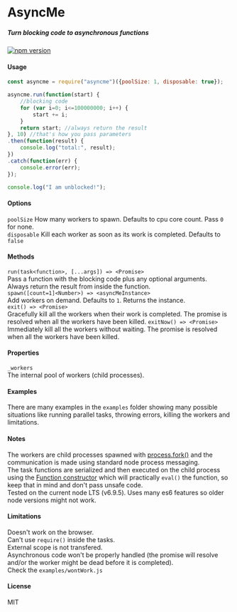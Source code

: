 # AsyncMe
##### Turn blocking code to asynchronous functions
[![npm version](https://badge.fury.io/js/asyncme.svg)](https://badge.fury.io/js/asyncme)  
#### Usage
```javascript
const asyncme = require("asyncme")({poolSize: 1, disposable: true});

asyncme.run(function(start) {
    //blocking code
    for (var i=0; i<=100000000; i++) {
        start += i;
    }
    return start; //always return the result
}, 10) //that's how you pass parameters
.then(function(result) {
    console.log("total:", result);
})
.catch(function(err) {
    console.error(err);
});

console.log("I am unblocked!");
```

#### Options
`poolSize` How many workers to spawn. Defaults to cpu core count. Pass `0` for none.  
`disposable` Kill each worker as soon as its work is completed. Defaults to `false`
#### Methods
`run(task<function>, [...args]) => <Promise>`  
Pass a function with the blocking code plus any optional arguments.  
Always return the result from inside the function.  
`spawn([count=1]<Number>) => <asyncMeInstance>`  
Add workers on demand. Defaults to `1`. Returns the instance.  
`exit() => <Promise>`  
Gracefully kill all the workers when their work is completed. The promise is resolved when all the workers have been killed.
`exitNow() => <Promise>`  
Immediately kill all the workers without waiting. The promise is resolved when all the workers have been killed.  
#### Properties
`_workers`  
The internal pool of workers (child processes).  
#### Examples
There are many examples in the `examples` folder showing many possible situations like running parallel tasks, throwing errors, killing the workers and limitations.
#### Notes
The workers are child processes spawned with [process.fork()](https://nodejs.org/api/child_process.html#child_process_child_process_fork_modulepath_args_options) and the communication is made using standard node process messaging.  
The task functions are serialized and then executed on the child process using the [Function constructor](https://developer.mozilla.org/en-US/docs/Web/JavaScript/Reference/Global_Objects/Function) which will practically `eval()` the function, so keep that in mind and don't pass unsafe code.  
Tested on the current node LTS (v6.9.5). Uses many es6 features so older node versions might not work.  
#### Limitations
Doesn't work on the browser.  
Can't use `require()` inside the tasks.  
External scope is not transfered.  
Asynchronous code won't be properly handled (the promise will resolve and/or the worker might be dead before it is completed).  
Check the `examples/wontWork.js`
#### License
MIT